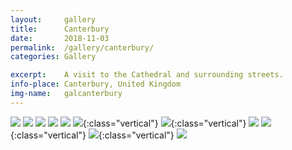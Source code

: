 ```yaml
---
layout:		gallery
title:		Canterbury
date:		2018-11-03
permalink: 	/gallery/canterbury/
categories:	Gallery

excerpt: 	A visit to the Cathedral and surrounding streets.
info-place: Canterbury, United Kingdom
img-name:	galcanterbury
---
```


<div class="gallery-{{ page.layout }}" markdown="1">

![](/assets{{page.permalink}}{{page.img-name}}31.jpg)
![](/assets{{page.permalink}}{{page.img-name}}33.jpg)
![](/assets{{page.permalink}}{{page.img-name}}32.jpg)
![](/assets{{page.permalink}}{{page.img-name}}35.jpg)
![](/assets{{page.permalink}}{{page.img-name}}36.jpg)
![](/assets{{page.permalink}}{{page.img-name}}34.jpg){:class="vertical"}
![](/assets{{page.permalink}}{{page.img-name}}37.jpg){:class="vertical"}
![](/assets{{page.permalink}}{{page.img-name}}38.jpg)
![](/assets{{page.permalink}}{{page.img-name}}39.jpg){:class="vertical"}
![](/assets{{page.permalink}}{{page.img-name}}40.jpg){:class="vertical"}
![](/assets{{page.permalink}}{{page.img-name}}41.jpg)

</div>
